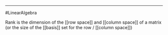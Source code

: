 ----
#LinearAlgebra 

Rank is the dimension of the [[row space]] and [[column space]] of a matrix (or the size of the [[basis]] set for the row / [[column space]])
